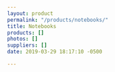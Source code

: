 ```yaml
---
layout: product
permalink: "/products/notebooks/"
title: Notebooks
products: []
photos: []
suppliers: []
date: 2019-03-29 18:17:10 -0500

---
```

